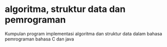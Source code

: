 # algoritma, struktur data dan pemrograman
Kumpulan program implementasi algoritma dan struktur data dalam bahasa pemrograman bahasa C dan java
